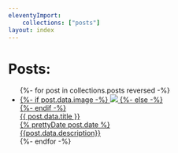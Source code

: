 ```yaml
---
eleventyImport:
    collections: ["posts"]
layout: index
---
```


# Posts:

<ul class="posts-grid">
    {%- for post in collections.posts reversed -%}
    <li class="posts-grid__item"{% if post.url == page.url %} aria-current="page"{% endif %}>
        <a class="card" href="{{post.url}}">
            {%- if post.data.image -%}
            <img  class="card__image" src="{% joinPaths post.url post.data.image %}" />
            {%- else -%}
            <div class="card__placeholder"></div>
            {%- endif -%}
            <div class="card__detail">
                <div class="card__title">
                    {{ post.data.title }}
                </div>
                <div class="card__date small">
                    {% prettyDate post.date %}
                </div>
                <div class="card__excerpt">
                    {{post.data.description}}
                </div>
            </div>
        </a>
    </li>
    {%- endfor -%}
</ul>
